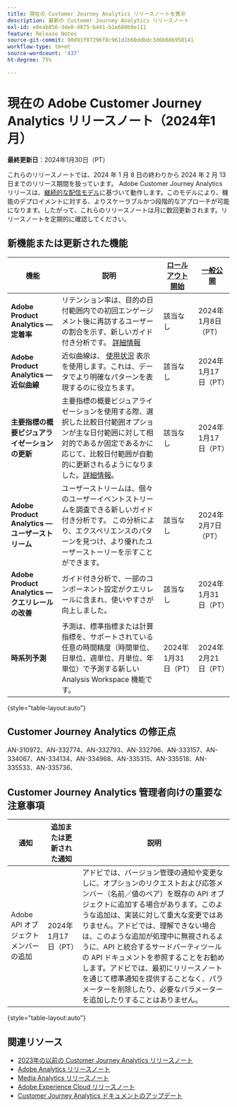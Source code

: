 ```yaml
---
title: 現在の Customer Journey Analytics リリースノートを表示
description: 最新の Customer Journey Analytics リリースノート
exl-id: e8eab856-34e0-4875-b441-b1e680b9e111
feature: Release Notes
source-git-commit: 90d91f07296f8c961d1b60ddbdc3d6b086958141
workflow-type: tm+mt
source-wordcount: '437'
ht-degree: 75%

---
```


# 現在の Adobe Customer Journey Analytics リリースノート（2024年1月）

**最終更新日**：2024年1月30日（PT）

これらのリリースノートでは、2024 年 1 月 8 日の終わりから 2024 年 2 月 13 日までのリリース期間を扱っています。 Adobe Customer Journey Analytics リリースは、[継続的な配信モデル](releases.md)に基づいて動作します。このモデルにより、機能のデプロイメントに対する、よりスケーラブルかつ段階的なアプローチが可能になります。したがって、これらのリリースノートは月に数回更新されます。リリースノートを定期的に確認してください。

## 新機能または更新された機能

| 機能 | 説明 | [ロールアウト開始](releases.md) | [一般公開](releases.md) |
| ----------- | ---------- | ------- | ---- |
| **Adobe Product Analytics — 定着率** | リテンション率は、目的の日付範囲内での初回エンゲージメント後に再訪するユーザーの割合を示す、新しいガイド付き分析です。 [詳細情報](../guided-analysis/types/retention-rates.md) | 該当なし | 2024年1月8日（PT） |
| **Adobe Product Analytics — 近似曲線** | 近似曲線は、 [使用状況](/help/guided-analysis/types/usage.md) 表示を使用します。これは、データでより明確なパターンを表現するのに役立ちます。 | 該当なし | 2024年1月17日（PT） |
| **主要指標の概要ビジュアライゼーションの更新** | 主要指標の概要ビジュアライゼーションを使用する際、選択した比較日付範囲オプションが主な日付範囲に対して相対的であるか固定であるかに応じて、比較日付範囲が自動的に更新されるようになりました。[詳細情報](/help/analysis-workspace/visualizations/key-metric.md)。 | 該当なし | 2024年1月17日（PT） |
| **Adobe Product Analytics — ユーザーストリーム** | ユーザーストリームは、個々のユーザーイベントストリームを調査できる新しいガイド付き分析です。 この分析により、エクスペリエンスのパターンを見つけ、より優れたユーザーストーリーを示すことができます。 | 該当なし | 2024年2月7日（PT） |
| **Adobe Product Analytics — クエリレールの改善** | ガイド付き分析で、一部のコンポーネント設定がクエリレールに含まれ、使いやすさが向上しました。 | 該当なし | 2024年1月31日（PT） |
| **時系列予測** | 予測は、標準指標または計算指標を、サポートされている任意の時間精度（時間単位、日単位、週単位、月単位、年単位）で予測する新しい Analysis Workspace 機能です。 | 2024年1月31日（PT） | 2024年2月21日（PT） |

{style="table-layout:auto"}

## Customer Journey Analytics の修正点

AN-310972、AN-332774、AN-332793、AN-332796、AN-333157、AN-334067、AN-334134、AN-334968、AN-335315、AN-335518、AN-335533、AN-335736、

## Customer Journey Analytics 管理者向けの重要な注意事項

| 通知 | 追加または更新された通知 | 説明 |
| --- | --- | --- |
| Adobe API オブジェクトメンバーの追加 | 2024年1月17日（PT） | アドビでは、バージョン管理の通知や変更なしに、オプションのリクエストおよび応答メンバー（名前／値のペア）を既存の API オブジェクトに追加する場合があります。このような追加は、実装に対して重大な変更ではありません。アドビでは、理解できない場合は、このような追加が処理中に無視されるように、API と統合するサードパーティツールの API ドキュメントを参照することをお勧めします。アドビでは、最初にリリースノートを通じて標準通知を提供することなく、パラメーターを削除したり、必要なパラメーターを追加したりすることはありません。 |

{style="table-layout:auto"}

## 関連リソース

* [2023年の以前の Customer Journey Analytics リリースノート](/help/release-notes/2023.md)
* [Adobe Analytics リリースノート](https://experienceleague.adobe.com/docs/analytics/release-notes/latest.html?lang=ja)
* [Media Analytics リリースノート](https://experienceleague.adobe.com/docs/media-analytics/using/additional-resources/release-notes.html?lang=ja)
* [Adobe Experience Cloud リリースノート](https://experienceleague.adobe.com/docs/release-notes/experience-cloud/current.html?lang=ja)
* [Customer Journey Analytics ドキュメントのアップデート](/help/release-notes/doc-changes.md)

